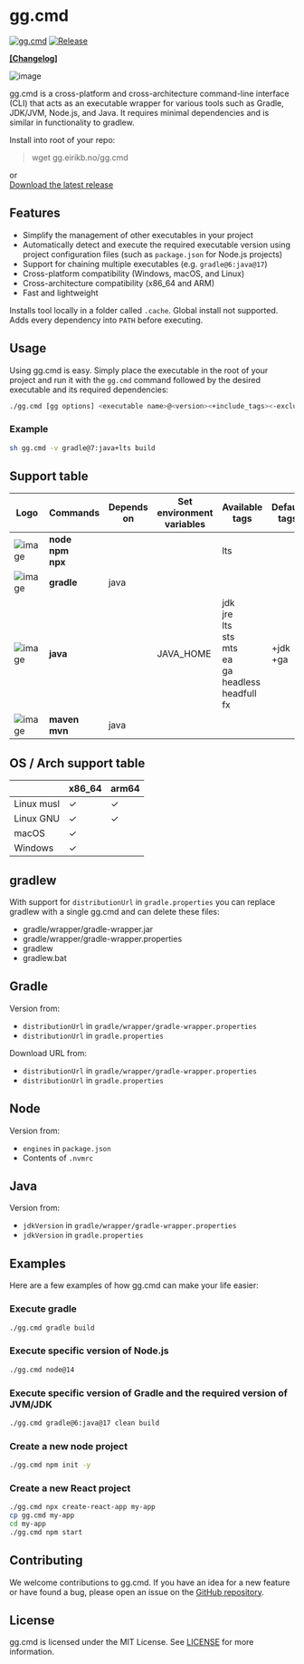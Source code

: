 # gg.cmd

[![gg.cmd](https://github.com/eirikb/gg/actions/workflows/gg.yml/badge.svg)](https://github.com/eirikb/gg/actions/workflows/gg.yml)
[![Release](https://badgen.net/github/release/eirikb/gg)](https://github.com/eirikb/gg/releases/latest/download/gg.cmd)

[**[Changelog]**](https://github.com/eirikb/gg/releases)

![image](https://github.com/eirikb/gg/assets/241706/b671f15e-23a3-4adb-9488-272e35f6a686)

gg.cmd is a cross-platform and cross-architecture command-line interface (CLI) that acts as an executable wrapper for
various tools such as Gradle, JDK/JVM, Node.js, and Java. It requires minimal dependencies and is similar in
functionality to gradlew.

Install into root of your repo:
> wget gg.eirikb.no/gg.cmd

or  
[Download the latest release](https://github.com/eirikb/gg/releases/latest/download/gg.cmd)

## Features

- Simplify the management of other executables in your project
- Automatically detect and execute the required executable version using project configuration files (such
  as `package.json` for Node.js projects)
- Support for chaining multiple executables (e.g. `gradle@6:java@17`)
- Cross-platform compatibility (Windows, macOS, and Linux)
- Cross-architecture compatibility (x86_64 and ARM)
- Fast and lightweight

Installs tool locally in a folder called `.cache`. Global install not supported.
Adds every dependency into `PATH` before executing.

## Usage

Using gg.cmd is easy. Simply place the executable in the root of your project and run it with the `gg.cmd` command
followed
by the desired executable and its required dependencies:

```bash
./gg.cmd [gg options] <executable name>@<version><+include_tags><-exclude_tags>:<dependent executable name>@<version><+include_tags><-exclude_tags> [executable arguments]
```

### Example

```bash
sh gg.cmd -v gradle@7:java+lts build
```

## Support table

| Logo                                                                                                          | Commands                         | Depends on | Set environment variables | Available tags                                                                     | Default tags |
|---------------------------------------------------------------------------------------------------------------|----------------------------------|------------|---------------------------|------------------------------------------------------------------------------------|--------------|
| ![image](https://user-images.githubusercontent.com/241706/231715452-4e04052a-d13c-4bca-afa5-0bb19239b6f0.png) | **node**<br/>**npm**<br/>**npx** |            |                           | lts                                                                                |
| ![image](https://user-images.githubusercontent.com/241706/231713381-cc8436bb-ef6e-4aa6-ab5c-66ee0a868201.png) | **gradle**                       | java       |                           |
| ![image](https://user-images.githubusercontent.com/241706/231713130-ba667ff2-a129-47be-9d06-9e68e6815108.png) | **java**                         |            | JAVA_HOME                 | jdk<br/>jre<br/>lts<br/>sts<br/>mts<br/>ea<br/>ga<br/>headless<br/>headfull<br/>fx | +jdk<br/>+ga |
| ![image](https://user-images.githubusercontent.com/241706/231999543-61a192f0-7931-495d-a845-fdd855e690e5.png) | **maven**<br/>**mvn**            | java       |                           |                                                                                    |              |

## OS / Arch support table

|            | x86_64  | arm64   |
|------------|---------|---------|
| Linux musl | &check; | &check; |
| Linux GNU  | &check; | &check; |
| macOS      | &check; |         |
| Windows    | &check; |         |

## gradlew

With support for `distributionUrl` in `gradle.properties` you can replace gradlew with a single gg.cmd and can
delete these files:

* gradle/wrapper/gradle-wrapper.jar
* gradle/wrapper/gradle-wrapper.properties
* gradlew
* gradlew.bat

## Gradle

Version from:

* `distributionUrl` in `gradle/wrapper/gradle-wrapper.properties`
* `distributionUrl` in `gradle.properties`

Download URL from:

* `distributionUrl` in `gradle/wrapper/gradle-wrapper.properties`
* `distributionUrl` in `gradle.properties`

## Node

Version from:

* `engines` in `package.json`
* Contents of `.nvmrc`

## Java

Version from:

* `jdkVersion` in `gradle/wrapper/gradle-wrapper.properties`
* `jdkVersion` in `gradle.properties`

## Examples

Here are a few examples of how gg.cmd can make your life easier:

### Execute gradle

```bash
./gg.cmd gradle build
```

### Execute specific version of Node.js

```bash
./gg.cmd node@14
```

### Execute specific version of Gradle and the required version of JVM/JDK

```bash
./gg.cmd gradle@6:java@17 clean build
```

### Create a new node project

```bash
./gg.cmd npm init -y
```

### Create a new React project

```bash
./gg.cmd npx create-react-app my-app
cp gg.cmd my-app
cd my-app
./gg.cmd npm start

```

## Contributing

We welcome contributions to gg.cmd. If you have an idea for a new feature or have found a bug, please open an issue on
the [GitHub repository](https://github.com/example/gg).

## License

gg.cmd is licensed under the MIT License. See [LICENSE](LICENSE) for more information.
